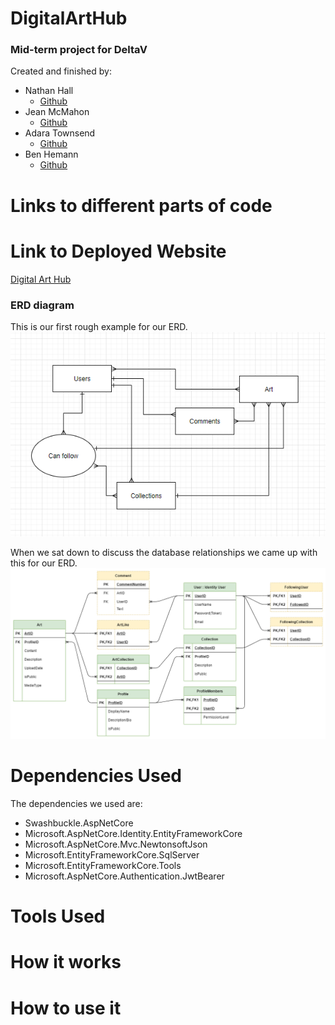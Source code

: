 

# DigitalArtHub
### Mid-term project for DeltaV   
Created and finished by:
- Nathan Hall 
    - [Github](https://github.com/Vavyo)
- Jean McMahon 
    - [Github](https://github.com/jmcia2020)
- Adara Townsend
    - [Github](https://github.com/adard2002)
- Ben Hemann 
    - [Github](https://github.com/Kozer2)





# Links to different parts of code

# Link to Deployed Website
[Digital Art Hub](https://digitalarthub.azurewebsites.net/index.html)


### ERD diagram
This is our first rough example for our ERD.
![Diagram](assets/image.png)


When we sat down to discuss the database relationships we came up with this for our ERD.
![Diagram](assets/DigitalArtHubERD.png)


# Dependencies Used
The dependencies we used are:

- Swashbuckle.AspNetCore
- Microsoft.AspNetCore.Identity.EntityFrameworkCore
- Microsoft.AspNetCore.Mvc.NewtonsoftJson
- Microsoft.EntityFrameworkCore.SqlServer
- Microsoft.EntityFrameworkCore.Tools
- Microsoft.AspNetCore.Authentication.JwtBearer

 <!-- - Microsoft.AspNetCore.Authentication.JwtBearer

 - Microsoft.VisualStudio.Web.CodeGeneration.Design
 -->

# Tools Used



# How it works




# How to use it

